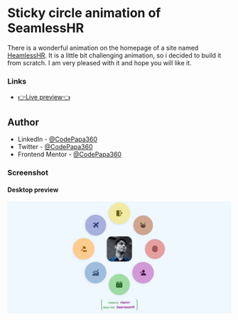 # Sticky circle animation of SeamlessHR

There is a wonderful animation on the homepage of a site named [HeamlessHR](https://www.seamlesshr.com). It is a little bit challenging animation, so i decided to build it from scratch. I am very pleased with it and hope you will like it.

### Links

- [👉Live preview👈](https://sticky-circle-animation.netlify.app/)

## Author

- LinkedIn - [@CodePapa360](https://www.linkedin.com/in/codepapa360)
- Twitter - [@CodePapa360](https://www.twitter.com/CodePapa360)
- Frontend Mentor - [@CodePapa360](https://www.frontendmentor.io/profile/CodePapa360)

### Screenshot

#### Desktop preview

<p><img align="center" src="screenshots/Screenshot - Sticky circle animation clone of SeamlessHR home page - CodePapa360.png"/></p>
